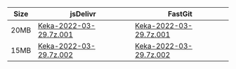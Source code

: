 |    Size   |     jsDelivr  | FastGit |
|  ---  |  ---  |  ---  |
| 20MB | [Keka-2022-03-29.7z.001](https://cdn.jsdelivr.net/gh/appleians/Keka@main/Keka-2022-03-29.7z.001) | [Keka-2022-03-29.7z.001](https://raw.fastgit.org/appleians/Keka/main/Keka-2022-03-29.7z.001) |
| 15MB | [Keka-2022-03-29.7z.002](https://cdn.jsdelivr.net/gh/appleians/Keka@main/Keka-2022-03-29.7z.002) | [Keka-2022-03-29.7z.002](https://raw.fastgit.org/appleians/Keka/main/Keka-2022-03-29.7z.002) |
